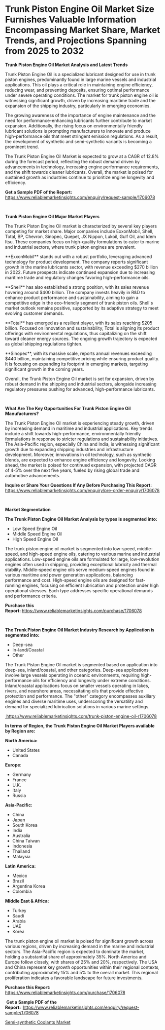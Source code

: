 <p><h1>Trunk Piston Engine Oil Market Size Furnishes Valuable Information Encompassing Market Share, Market Trends, and Projections Spanning from 2025 to 2032</h1></p><p><strong>Trunk Piston Engine Oil Market Analysis and Latest Trends</strong></p>
<p><p>Trunk Piston Engine Oil is a specialized lubricant designed for use in trunk piston engines, predominantly found in large marine vessels and industrial applications. This oil plays a critical role in maintaining engine efficiency, reducing wear, and preventing deposits, ensuring optimal performance under severe operating conditions. The market for trunk piston engine oil is witnessing significant growth, driven by increasing maritime trade and the expansion of the shipping industry, particularly in emerging economies.</p><p>The growing awareness of the importance of engine maintenance and the need for performance-enhancing lubricants further contribute to market expansion. Additionally, the rising focus on environmentally friendly lubricant solutions is prompting manufacturers to innovate and produce high-performance oils that meet stringent emission regulations. As a result, the development of synthetic and semi-synthetic variants is becoming a prominent trend.</p><p>The Trunk Piston Engine Oil Market is expected to grow at a CAGR of 12.8% during the forecast period, reflecting the robust demand driven by advancements in technology, increasing engine performance requirements, and the shift towards cleaner lubricants. Overall, the market is poised for sustained growth as industries continue to prioritize engine longevity and efficiency.</p></p>
<p><strong>Get a Sample PDF of the Report:&nbsp;</strong> <a href="https://www.reliablemarketinsights.com/enquiry/request-sample/1706078?utm_campaign=3284&utm_medium=2&utm_source=Github&utm_content=ia&utm_term=27032025&utm_id=trunk-piston-engine-oil">https://www.reliablemarketinsights.com/enquiry/request-sample/1706078</a></p>
<p>&nbsp;</p>
<p><strong>Trunk Piston Engine Oil Major Market Players</strong></p>
<p><p>The Trunk Piston Engine Oil market is characterized by several key players competing for market share. Major companies include ExxonMobil, Shell, Total, BP, Chevron, Sinopec, Quepet, JX Nippon, Lukoil, Gulf Oil, and Idem Itsu. These companies focus on high-quality formulations to cater to marine and industrial sectors, where trunk piston engines are prevalent.</p><p>**ExxonMobil** stands out with a robust portfolio, leveraging advanced technology for product development. The company reports significant growth in the marine lubricants sector, with revenue exceeding $270 billion in 2022. Future prospects indicate continued expansion due to increasing maritime trade and regulatory changes favoring high-performance oils.</p><p>**Shell** has also established a strong position, with its sales revenue hovering around $400 billion. The company invests heavily in R&D to enhance product performance and sustainability, aiming to gain a competitive edge in the eco-friendly segment of trunk piston oils. Shell's market outlook remains positive, supported by its adaptive strategy to meet evolving customer demands.</p><p>**Total** has emerged as a resilient player, with its sales reaching $205 billion. Focused on innovation and sustainability, Total is aligning its product offerings with environmental regulations, thus capitalizing on the shift toward cleaner energy sources. The ongoing growth trajectory is expected as global shipping regulations tighten.</p><p>**Sinopec**, with its massive scale, reports annual revenues exceeding $440 billion, maintaining competitive pricing while ensuring product quality. It is focusing on expanding its footprint in emerging markets, targeting significant growth in the coming years.</p><p>Overall, the Trunk Piston Engine Oil market is set for expansion, driven by robust demand in the shipping and industrial sectors, alongside increasing regulatory pressures pushing for advanced, high-performance lubricants.</p></p>
<p>&nbsp;</p>
<p><strong>What Are The Key Opportunities For Trunk Piston Engine Oil Manufacturers?</strong></p>
<p><p>The Trunk Piston Engine Oil market is experiencing steady growth, driven by increasing demand in maritime and industrial applications. Key trends include a shift towards high-performance, environmentally friendly formulations in response to stricter regulations and sustainability initiatives. The Asia-Pacific region, especially China and India, is witnessing significant growth due to expanding shipping industries and infrastructure development. Moreover, innovations in oil technology, such as synthetic blends, are expected to enhance engine efficiency and longevity. Looking ahead, the market is poised for continued expansion, with projected CAGR of 4-5% over the next five years, fueled by rising global trade and automotive advancements.</p></p>
<p><strong>Inquire or Share Your Questions If Any Before Purchasing This Report:</strong> <a href="https://www.reliablemarketinsights.com/enquiry/pre-order-enquiry/1706078?utm_campaign=3284&utm_medium=2&utm_source=Github&utm_content=ia&utm_term=27032025&utm_id=trunk-piston-engine-oil">https://www.reliablemarketinsights.com/enquiry/pre-order-enquiry/1706078</a></p>
<p>&nbsp;</p>
<p><strong>Market Segmentation</strong></p>
<p><strong>The Trunk Piston Engine Oil Market Analysis by types is segmented into:</strong></p>
<p><ul><li>Low Speed Engine Oil</li><li>Middle Speed Engine Oil</li><li>High Speed Engine Oil</li></ul></p>
<p><p>The trunk piston engine oil market is segmented into low-speed, middle-speed, and high-speed engine oils, catering to various marine and industrial applications. Low-speed engine oils are formulated for large, low-revolution engines often used in shipping, providing exceptional lubricity and thermal stability. Middle-speed engine oils serve medium-speed engines found in various maritime and power generation applications, balancing performance and cost. High-speed engine oils are designed for fast-running engines, focusing on efficient lubrication and protection under high operational stresses. Each type addresses specific operational demands and performance criteria.</p></p>
<p><strong>Purchase this Report:&nbsp;</strong><a href="https://www.reliablemarketinsights.com/purchase/1706078?utm_campaign=3284&utm_medium=2&utm_source=Github&utm_content=ia&utm_term=27032025&utm_id=trunk-piston-engine-oil">https://www.reliablemarketinsights.com/purchase/1706078</a></p>
<p>&nbsp;</p>
<p><strong>The Trunk Piston Engine Oil Market Industry Research by Application is segmented into:</strong></p>
<p><ul><li>Deep-sea</li><li>In-land/Coastal</li><li>Other</li></ul></p>
<p><p>The Trunk Piston Engine Oil market is segmented based on application into deep-sea, inland/coastal, and other categories. Deep-sea applications involve large vessels operating in oceanic environments, requiring high-performance oils for efficiency and longevity under extreme conditions. Inland/coastal applications focus on smaller vessels operating in lakes, rivers, and nearshore areas, necessitating oils that provide effective protection and performance. The "other" category encompasses auxiliary engines and diverse maritime uses, underscoring the versatility and demand for specialized lubrication solutions in various marine settings.</p></p>
<p><a href="https://www.reliablemarketinsights.com/trunk-piston-engine-oil-r1706078?utm_campaign=3284&utm_medium=2&utm_source=Github&utm_content=ia&utm_term=27032025&utm_id=trunk-piston-engine-oil">&nbsp;https://www.reliablemarketinsights.com/trunk-piston-engine-oil-r1706078</a></p>
<p><strong>In terms of Region, the Trunk Piston Engine Oil Market Players available by Region are:</strong></p>
<p>
    <p> <strong> North America: </strong>
        <ul>
            <li>United States</li>
            <li>Canada</li>
        </ul>
        </p> 
    <p> <strong> Europe: </strong>
        <ul>
            <li>Germany</li>
            <li>France</li>
            <li>U.K.</li>
            <li>Italy</li>
            <li>Russia</li>
        </ul>
        </p> 
    <p> <strong> Asia-Pacific: </strong>
        <ul>
            <li>China</li>
            <li>Japan</li>
            <li>South Korea</li>
            <li>India</li>
            <li>Australia</li>
            <li>China Taiwan</li>
            <li>Indonesia</li>
            <li>Thailand</li>
            <li>Malaysia</li>
        </ul>
        </p> 
    <p> <strong> Latin America: </strong>
        <ul>
            <li>Mexico</li>
            <li>Brazil</li>
            <li>Argentina Korea</li>
            <li>Colombia</li>
        </ul>
        </p> 
    <p> <strong> Middle East & Africa: </strong>
        <ul>
            <li>Turkey</li>
            <li>Saudi</li>
            <li>Arabia</li>
            <li>UAE</li>
            <li>Korea</li>
        </ul>
    </p>
    </p>
<p><p>The trunk piston engine oil market is poised for significant growth across various regions, driven by increasing demand in the marine and industrial sectors. The Asia-Pacific region is expected to dominate the market, holding a substantial share of approximately 35%. North America and Europe follow closely, with shares of 25% and 20%, respectively. The USA and China represent key growth opportunities within their regional contexts, contributing approximately 15% and 5% to the overall market. This regional proliferation indicates a favorable landscape for future investments.</p></p>
<p><strong>Purchase this Report: </strong><a href="https://www.reliablemarketinsights.com/purchase/1706078?utm_campaign=3284&utm_medium=2&utm_source=Github&utm_content=ia&utm_term=27032025&utm_id=trunk-piston-engine-oil">https://www.reliablemarketinsights.com/purchase/1706078</a></p>
<p>&nbsp;<strong>Get a Sample PDF of the Report:&nbsp;&nbsp;</strong><a href="https://www.reliablemarketinsights.com/enquiry/request-sample/1706078?utm_campaign=3284&utm_medium=2&utm_source=Github&utm_content=ia&utm_term=27032025&utm_id=trunk-piston-engine-oil">https://www.reliablemarketinsights.com/enquiry/request-sample/1706078</a></p>
<p><strong></strong></p>
<p><p><a href="https://github.com/vasosblenksk/Market-Research-Report-List-1/blob/main/semi-synthetic-coolants-market.md?utm_campaign=3284&utm_medium=2&utm_source=Github&utm_content=ia&utm_term=27032025&utm_id=trunk-piston-engine-oil">Semi-synthetic Coolants Market</a></p></p>